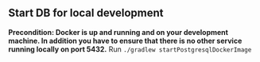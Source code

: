 ## Start DB for local development

**Precondition: Docker is up and running and  on your development machine. In addition you have to ensure that there is no other service running locally on port 5432.** 
Run `./gradlew startPostgresqlDockerImage`